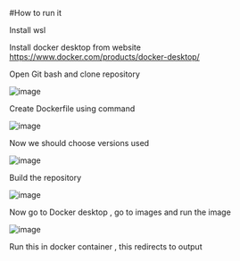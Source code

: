 #How to run it

Install wsl

Install docker desktop from website https://www.docker.com/products/docker-desktop/

Open Git bash and clone repository 

![image](https://github.com/user-attachments/assets/63d2810e-45bb-415b-8ec3-046209be1d7c)

Create Dockerfile using command

![image](https://github.com/user-attachments/assets/1a7985e9-f2de-4aed-99fb-579c278bdfc6)

Now we should choose versions used

![image](https://github.com/user-attachments/assets/9debc5bd-27fb-47f0-a60d-716100e4cb26)

Build the repository

![image](https://github.com/user-attachments/assets/2d5d3bab-868a-4c29-bd87-730a748bac2e)

Now go to Docker desktop , go to images and run the image

![image](https://github.com/user-attachments/assets/86f48868-b5b2-42a1-a62d-f339429ba8ae)

Run this in docker container , this redirects to output 
